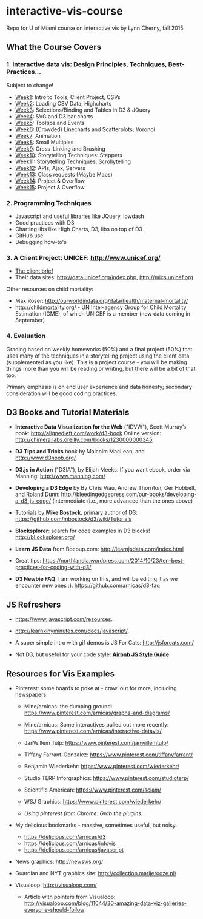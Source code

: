 # interactive-vis-course

Repo for U of Miami course on interactive vis by Lynn Cherny, fall 2015.


## What the Course Covers

### 1. Interactive data vis: Design Principles, Techniques, Best-Practices...

Subject to change!

* [Week1](Week1): Intro to Tools, Client Project, CSVs
* [Week2](Week2): Loading CSV Data, Highcharts
* [Week3](Week3): Selections/Binding and Tables in D3 & JQuery
* [Week4](Week4): SVG and D3 bar charts
* [Week5](Week5): Tooltips and Events
* [Week6](Week6): (Crowded) Linecharts and Scatterplots; Voronoi
* [Week7](Week7): Animation
* [Week8](Week8): Small Multiples
* [Week9](Week9):  Cross-Linking and Brushing
* [Week10](Week10): Storytelling Techniques: Steppers
* [Week11](Week11): Storytelling Techniques: Scrollytelling
* [Week12](Week12): APIs, Ajax, Servers
* [Week13](Week13): Class requests (Maybe Maps)
* [Week14](Week14): Project & Overflow
* [Week15](Week15): Project & Overflow


### 2. Programming Techniques

* Javascript and useful libraries like JQuery, lowdash
* Good practices with D3
* Charting libs like High Charts, D3, libs on top of D3
* GitHub use
* Debugging how-to's


### 3. A Client Project: UNICEF: http://www.unicef.org/

* [The client brief](APromiseRenewed_Brief_March2015.pdf)
* Their data sites: http://data.unicef.org/index.php, http://mics.unicef.org

Other resources on child mortality:

* Max Roser: http://ourworldindata.org/data/health/maternal-mortality/
* http://childmortality.org/ - UN Inter-agency Group for Child Mortality Estimation (IGME), of which UNICEF is a member (new data coming in September)

### 4. Evaluation

Grading based on weekly homeworks (50%) and a final project (50%) that uses many of the techniques in a storytelling project using the client data (supplemented as you like).  This is a project course - you will be making things more than you will be reading or writing, but there will be a bit of that too.

Primary emphasis is on end user experience and data honesty; secondary consideration will be good coding practices.


## D3 Books and Tutorial Materials

* **Interactive Data Visualization for the Web** ("IDVW"), Scott Murray’s book: http://alignedleft.com/work/d3-book
Online version: http://chimera.labs.oreilly.com/books/1230000000345

* **D3 Tips and Tricks** book by Malcolm MacLean, and http://www.d3noob.org/

* **D3.js in Action** ("D3IA"), by Elijah Meeks.  If you want ebook, order via Manning: http://www.manning.com/

* **Developing a D3 Edge** by By Chris Viau, Andrew Thornton, Ger Hobbelt, and Roland Dunn: http://bleedingedgepress.com/our-books/developing-a-d3-js-edge/ (intermediate (i.e., more advanced than the ones above)

* Tutorials by **Mike Bostock**, primary author of D3: https://github.com/mbostock/d3/wiki/Tutorials

* **Blocksplorer**: search for code examples in D3 blocks! http://bl.ocksplorer.org/

* **Learn JS Data** from Bocoup.com: http://learnjsdata.com/index.html

* Great tips: https://northlandia.wordpress.com/2014/10/23/ten-best-practices-for-coding-with-d3/

* **D3 Newbie FAQ**: I am working on this, and will be editing it as we encounter new ones :). https://github.com/arnicas/d3-faq

## JS Refreshers

* https://www.javascript.com/resources.

* http://learnxinyminutes.com/docs/javascript/.

* A super simple intro with gif demos is JS For Cats: http://jsforcats.com/

* Not D3, but useful for your code style: **[Airbnb JS Style Guide](https://github.com/airbnb/javascript/tree/master/es5)**


## Resources for Vis Examples

* Pinterest: some boards to poke at - crawl out for more, including newspapers:
    * Mine/arnicas: the dumping ground:
        https://www.pinterest.com/arnicas/graphs-and-diagrams/
    * Mine/arnicas: Some interactives pulled out more recently: https://www.pinterest.com/arnicas/interactive-datavis/
    * JanWillem Tulp: https://www.pinterest.com/janwillemtulp/
    * Tiffany Farrant-Gonzalez: https://www.pinterest.com/tiffanyfarrant/
    * Benjamin Wiederkehr: https://www.pinterest.com/wiederkehr/
    * Studio TERP Inforgraphics: https://www.pinterest.com/studioterp/
    * Scientific American: https://www.pinterest.com/sciam/
    * WSJ Graphics: https://www.pinterest.com/wiederkehr/

    * *Using pinterest from Chrome: Grab the plugins.*

* My delicious bookmarks - massive, sometimes useful, but noisy.
    * https://delicious.com/arnicas/d3
    * https://delicious.com/arnicas/infovis
    * https://delicious.com/arnicas/javascript

* News graphics: http://newsvis.org/
* Guardian and NYT graphics site: http://collection.marijerooze.nl/
* Visualoop: http://visualoop.com/
    * Article with pointers from Visualoop: http://visualoop.com/blog/11044/30-amazing-data-viz-galleries-everyone-should-follow


